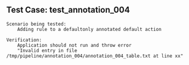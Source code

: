 Test Case: test_annotation_004
-----------------------

    Scenario being tested:
        Adding rule to a defaultonly annotated default action

    Verification:
        Application should not run and throw error
        "Invalid entry in file /tmp/pipeline/annotation_004/annotation_004_table.txt at line xx"
